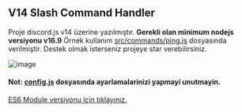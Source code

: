 ## V14 Slash Command Handler
Proje discord.js v14 üzerine yazılmıştır. **Gerekli olan minimum nodejs versiyonu v16.9** Örnek kullanım [src/commands/ping.js](https://github.com/memte/v14-slash-command-handler/blob/main/src/commands/ping.js) dosyasında verilmiştir.
Destek olmak isterseniz projeye star verebilirsiniz.

![image](https://user-images.githubusercontent.com/63320170/175336722-373eaf92-1454-4bce-b97c-e8a629c2628e.png)

#### Not: [config.js](https://github.com/memte/v14-slash-command-handler/blob/main/src/config.js) dosyasında ayarlamalarinizi yapmayi unutmayin.
[ES6 Module versiyonu için tıklayınız.](https://github.com/memte/v14-slash-command-handler/tree/es6)
